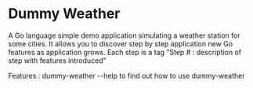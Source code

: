 # Dummy Weather

A Go language simple demo application simulating a weather station for some cities.
It allows you to discover step by step application new Go features as application grows.
Each step is a tag "Step \# : description of step with features introduced"

Features :
dummy-weather --help to find out how to use dummy-weather

